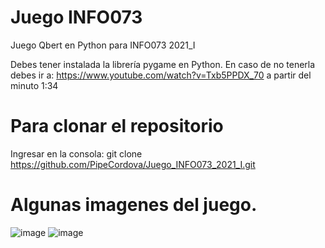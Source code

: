 # Juego INFO073
Juego Qbert en Python para INFO073 2021_I

Debes tener instalada la librería pygame en Python.
En caso de no tenerla debes ir a: https://www.youtube.com/watch?v=Txb5PPDX_70 a partir del minuto 1:34

# Para clonar el repositorio
Ingresar en la consola: git clone https://github.com/PipeCordova/Juego_INFO073_2021_I.git

# Algunas imagenes del juego.
![image](https://github.com/PipeCordova/Juego_INFO073_2021_I/assets/85969736/a7ec65a9-f1fc-42a7-8179-6e12f7a0315d)
![image](https://github.com/PipeCordova/Juego_INFO073_2021_I/assets/85969736/d2698700-d6b5-4dc1-ac27-16093832b812)


